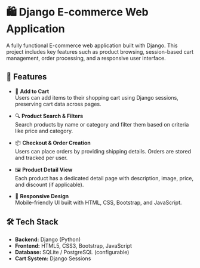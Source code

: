 # 🛍️ Django E-commerce Web Application

A fully functional E-commerce web application built with Django. This project includes key features such as product browsing, session-based cart management, order processing, and a responsive user interface.

## 🚀 Features

- 🛒 **Add to Cart**  
  Users can add items to their shopping cart using Django sessions, preserving cart data across pages.

- 🔍 **Product Search & Filters**  
  Search products by name or category and filter them based on criteria like price and category.

- 📦 **Checkout & Order Creation**  
  Users can place orders by providing shipping details. Orders are stored and tracked per user.

- 🖼️ **Product Detail View**  
  Each product has a dedicated detail page with description, image, price, and discount (if applicable).

- 📱 **Responsive Design**  
  Mobile-friendly UI built with HTML, CSS, Bootstrap, and JavaScript.

## 🛠️ Tech Stack

- **Backend:** Django (Python)
- **Frontend:** HTML5, CSS3, Bootstrap, JavaScript
- **Database:** SQLite / PostgreSQL (configurable)
- **Cart System:** Django Sessions

